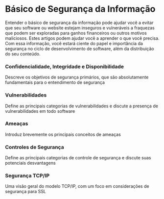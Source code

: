 # Básico de Segurança da Informação

Entender o básico de segurança da informação pode ajudar você a evitar que seu software ou website estejam inseguros e vulneráveis a fraquezas que podem ser exploradas para ganhos financeiros ou outros motivos maliciosos. Estes artigos podem ajudar você a aprender o que você precisa. Com essa informação, você estará ciente do papel e importância da segurança no ciclo de desenvolvimento de software, além da distribuição do seu conteúdo.

### Confidencialidade, Integridade e Disponibilidade

Descreve os objetivos de segurança primários, que são absolutamente fundamentais para o entendimento de segurança

### Vulnerabilidades

Define as principais categorias de vulnerabilidades e discute a presença de vulnerabilidades em todo software

### Ameaças

Introduz brevemente os principais conceitos de ameaças

### Controles de Segurança

Define as principais categorias de controle de segurança e discute suas potenciais desvantagens

### Segurança TCP/IP

Uma visão geral do modelo TCP/IP, com um foco em considerações de segurança para SSL

